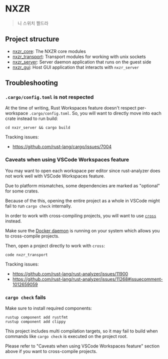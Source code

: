 # NXZR

> 니 스위치 쩔드라

## Project structure

- [nxzr_core](./nxzr_core/): The NXZR core modules
- [nxzr_transport](./nxzr_transport/): Transport modules for working with unix sockets
- [nxzr_server](./nxzr_server/): Server daemon application that runs on the guest side
- [nxzr_gui](./nxzr_gui/): Host GUI application that interacts with `nxzr_server`

## Troubleshooting

### `.cargo/config.toml` is not respected

At the time of writing, Rust Workspaces feature doesn't respect per-workspace `.cargo/config.toml`. So, you will want to directly move into each crate instead to run build:

```shell
cd nxzr_server && cargo build
```

Tracking issues:
- https://github.com/rust-lang/cargo/issues/7004

### Caveats when using VSCode Workspaces feature

You may want to open each workspace per editor since rust-analyzer does not work well with VSCode Workspaces feature.

Due to platform mismatches, some dependencies are marked as "optional" for some crates.

Because of the this, opening the entire project as a whole in VSCode might fail to run `cargo check` internally.

In order to work with cross-compiling projects, you will want to use [`cross`](https://github.com/cross-rs/cross) instead.

Make sure the [Docker daemon](https://www.docker.com/) is running on your system which allows you to cross-compile projects.

Then, open a project directly to work with `cross`:

```shell
code nxzr_transport
```

Tracking issues:
- https://github.com/rust-lang/rust-analyzer/issues/11900
- https://github.com/rust-lang/rust-analyzer/issues/11268#issuecomment-1012659059

### `cargo check` fails

Make sure to install required components:

```shell
rustup component add rustfmt
rustup component add clippy
```

This project includes multi compilation targets, so it may fail to build when
commands like `cargo check` is executed on the project root.

Please refer to "Caveats when using VSCode Workspaces feature" section above if you want to cross-compile projects.
